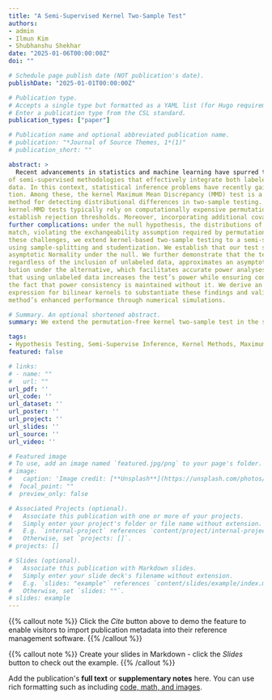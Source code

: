 ```yaml
---
title: "A Semi-Supervised Kernel Two-Sample Test"
authors:
- admin
- Ilmun Kim
- Shubhanshu Shekhar
date: "2025-01-06T00:00:00Z"
doi: ""

# Schedule page publish date (NOT publication's date).
publishDate: "2025-01-01T00:00:00Z"

# Publication type.
# Accepts a single type but formatted as a YAML list (for Hugo requirements).
# Enter a publication type from the CSL standard.
publication_types: ["paper"]

# Publication name and optional abbreviated publication name.
# publication: "*Journal of Source Themes, 1*(1)"
# publication_short: ""

abstract: >
  Recent advancements in statistics and machine learning have spurred the development
of semi-supervised methodologies that effectively integrate both labeled and unlabeled
data. In this context, statistical inference problems have recently gained increasing atten-
tion. Among these, the kernel Maximum Mean Discrepancy (MMD) test is a widely used
method for detecting distributional differences in two-sample testing. However, standard
kernel-MMD tests typically rely on computationally expensive permutation procedures to
establish rejection thresholds. Moreover, incorporating additional covariates introduces
further complications: under the null hypothesis, the distributions of those do not need to
match, violating the exchangeability assumption required by permutation tests. To address
these challenges, we extend kernel-based two-sample testing to a semi-supervised setting
using sample-splitting and studentization. We establish that our test statistic achieves
asymptotic Normality under the null. We further demonstrate that the test statistic,
regardless of the inclusion of unlabeled data, approximates an asymptotic Normal distri-
bution under the alternative, which facilitates accurate power analyses. We demonstrate
that using unlabeled data increases the test’s power while ensuring consistency, despite
the fact that power consistency is maintained without it. We derive an explicit power
expression for bilinear kernels to substantiate these findings and validate the proposed
method’s enhanced performance through numerical simulations.

# Summary. An optional shortened abstract.
summary: We extend the permutation-free kernel two-sample test in the semi-supervised setting.

tags:
- Hypothesis Testing, Semi-Supervise Inference, Kernel Methods, Maximum Mean Discrepancy
featured: false

# links:
# - name: ""
#   url: ""
url_pdf: ''
url_code: ''
url_dataset: ''
url_poster: ''
url_project: ''
url_slides: ''
url_source: ''
url_video: ''

# Featured image
# To use, add an image named `featured.jpg/png` to your page's folder. 
# image:
#   caption: 'Image credit: [**Unsplash**](https://unsplash.com/photos/jdD8gXaTZsc)'
#  focal_point: ""
#  preview_only: false

# Associated Projects (optional).
#   Associate this publication with one or more of your projects.
#   Simply enter your project's folder or file name without extension.
#   E.g. `internal-project` references `content/project/internal-project/index.md`.
#   Otherwise, set `projects: []`.
# projects: []

# Slides (optional).
#   Associate this publication with Markdown slides.
#   Simply enter your slide deck's filename without extension.
#   E.g. `slides: "example"` references `content/slides/example/index.md`.
#   Otherwise, set `slides: ""`.
# slides: example
---
```


{{% callout note %}}
Click the *Cite* button above to demo the feature to enable visitors to import publication metadata into their reference management software.
{{% /callout %}}

{{% callout note %}}
Create your slides in Markdown - click the *Slides* button to check out the example.
{{% /callout %}}

Add the publication's **full text** or **supplementary notes** here. You can use rich formatting such as including [code, math, and images](https://docs.hugoblox.com/content/writing-markdown-latex/).
